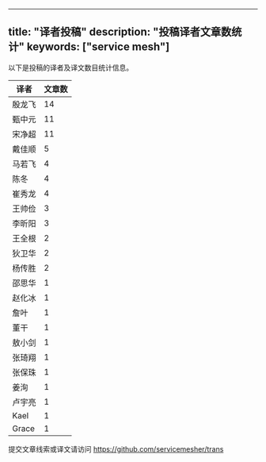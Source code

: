 
---
title: "译者投稿"
description: "投稿译者文章数统计"
keywords: ["service mesh"]
---

以下是投稿的译者及译文数目统计信息。

| 译者 | 文章数 |
| ---- | ---- |
|殷龙飞 | 14|
|甄中元 | 11|
|宋净超 | 11|
|戴佳顺 | 5|
|马若飞 | 4|
|陈冬 | 4|
|崔秀龙 | 4|
|王帅俭 | 3|
|李昕阳 | 3|
|王全根 | 2|
|狄卫华 | 2|
|杨传胜 | 2|
|邵思华 | 1|
|赵化冰 | 1|
|詹叶 | 1|
|董干 | 1|
|敖小剑 | 1|
|张琦翔 | 1|
|张保珠 | 1|
|姜洵 | 1|
|卢宇亮 | 1|
|Kael | 1|
|Grace | 1|
提交文章线索或译文请访问 https://github.com/servicemesher/trans
